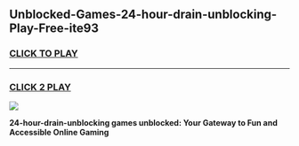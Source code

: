 
## Unblocked-Games-24-hour-drain-unblocking-Play-Free-ite93
<h3>
<a href="https://premium76.site?title=24-hour-drain-unblocking&ref=18A1">CLICK TO PLAY</a></h3>
<hr>

<h3>
<a href="https://premium76.site?title=24-hour-drain-unblocking&ref=18A1">CLICK 2 PLAY</a>
  
</h3>

<a href="https://premium76.site?title=24-hour-drain-unblocking&ref=18A1"><img src="https://clearcache.store/games.png"></a>


**24-hour-drain-unblocking games unblocked: Your Gateway to Fun and Accessible Online Gaming**
